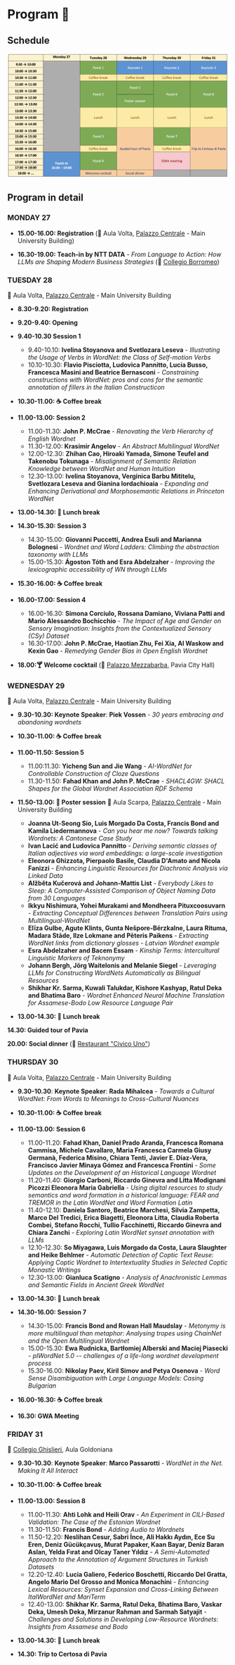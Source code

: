 # Program 📆

## Schedule
<img src="schedule.jpg">

## Program in detail

### MONDAY 27

- **15.00-16.00: Registration** (📍 Aula Volta, [Palazzo Centrale](https://maps.app.goo.gl/uDcBzWps2nrdF3qP8?g_st=com.google.maps.preview.copy) - Main University Building)

- **16.30-19.00: Teach-in by NTT DATA** - *From Language to Action: How LLMs are Shaping Modern Business Strategies* (📍 [Collegio Borromeo](https://maps.google.com?q=Collegio%20Borromeo,%20Piazza%20del%20Collegio%20Borromeo,%209,%2027100%20Pavia%20PV&ftid=0x47872640a51fd051:0x1f667bf3d67b1269&entry=gps&lucs=,94246480,94242598,94224825,94227247,94227248,47071704,47069508,94218641,94228354,94233079,94203019,47084304,94208458,94208447&g_st=com.google.maps.preview.copy))

### TUESDAY 28 
📍 Aula Volta, [Palazzo Centrale](https://maps.app.goo.gl/uDcBzWps2nrdF3qP8?g_st=com.google.maps.preview.copy) - Main University Building

- **8.30-9.20: Registration** 
- **9.20-9.40: Opening**
- **9.40-10.30 Session 1**
  - 9.40-10.10: **Ivelina Stoyanova and Svetlozara Leseva** - *Illustrating the Usage of Verbs in WordNet: the Class of Self-motion Verbs*
  - 10.10-10.30: **Flavio Pisciotta, Ludovica Pannitto, Lucia Busso, Francesca Masini and Beatrice Bernasconi** - *Constraining constructions with WordNet: pros and cons for the semantic annotation of fillers in the Italian Constructicon*

- **10.30-11.00: ☕️ Coffee break**

- **11.00-13.00: Session 2**
  - 11.00-11.30: **John P. McCrae** - *Renovating the Verb Hierarchy of English Wordnet*
  - 11.30-12.00: **Krasimir Angelov** - *An Abstract Multilingual WordNet* 
  - 12.00-12.30: **Zhihan Cao, Hiroaki Yamada, Simone Teufel and Takenobu Tokunaga** - *Misalignment of Semantic Relation Knowledge between WordNet and Human Intuition*
  - 12.30-13.00: **Ivelina Stoyanova, Verginica Barbu Mititelu, Svetlozara Leseva and Gianina Iordachioaia** - *Expanding and Enhancing Derivational and Morphosemantic Relations in Princeton WordNet*

- **13.00-14.30: 🍱 Lunch break**

- **14.30-15.30: Session 3**
  - 14.30-15.00: **Giovanni Puccetti, Andrea Esuli and Marianna Bolognesi** - *Wordnet and Word Ladders: Climbing the abstraction taxonomy with LLMs*
  - 15.00-15.30: **Ágoston Tóth and Esra Abdelzaher** - *Improving the lexicographic accessibility of WN through LLMs*

- **15.30-16.00: ☕️ Coffee break**

- **16.00-17.00: Session 4**
  - 16.00-16.30: **Simona Corciulo, Rossana Damiano, Viviana Patti and Mario Alessandro Bochicchio** - *The Impact of Age and Gender on Sensory Imagination: Insights from the Contextualized Sensory (CSy) Dataset*
  - 16.30-17.00: **John P. McCrae, Haotian Zhu, Fei Xia, Al Waskow and Kexin Gao** - *Remedying Gender Bias in Open English Wordnet*

- **18.00:🍸 Welcome cocktail**	(📍 [Palazzo Mezzabarba](https://maps.app.goo.gl/2EHCAgLPzhbU89fn6?g_st=com.google.maps.preview.copy), Pavia City Hall)

### WEDNESDAY 29
📍 Aula Volta, [Palazzo Centrale](https://maps.app.goo.gl/uDcBzWps2nrdF3qP8?g_st=com.google.maps.preview.copy) - Main University Building

- **9.30-10.30: Keynote Speaker**: **Piek Vossen** - *30 years embracing and abandoning wordnets* 

- **10.30-11.00: ☕️ Coffee break**	

- **11.00-11.50: Session 5**
  - 11.00:11.30: **Yicheng Sun and Jie Wang** - *AI-WordNet for Controllable Construction of Cloze Questions*
  - 11.30-11.50: **Fahad Khan and John P. McCrae** - *SHACL4GW: SHACL Shapes for the Global Wordnet Association RDF Schema*

- **11.50-13.00: 📰 Poster session**
📍 Aula Scarpa, [Palazzo Centrale](https://maps.app.goo.gl/uDcBzWps2nrdF3qP8?g_st=com.google.maps.preview.copy) - Main University Building
  - **Joanna Ut-Seong Sio, Luis Morgado Da Costa, Francis Bond and Kamila Liedermannova** - _Can you hear me now? Towards talking Wordnets: A Cantonese Case Study_
  - **Ivan Lacić and Ludovica Pannitto** - _Deriving semantic classes of Italian adjectives via word embeddings: a large-scale investigation_
  - **Eleonora Ghizzota, Pierpaolo Basile, Claudia D'Amato and Nicola Fanizzi** - _Enhancing Linguistic Resources for Diachronic Analysis via Linked Data_
  - **Alžběta Kučerová and Johann-Mattis List** - _Everybody Likes to Sleep: A Computer-Assisted Comparison of Object Naming Data from 30 Languages_
  - **Ikkyu Nishimura, Yohei Murakami and Mondheera Pituxcoosuvarn** - _Extracting Conceptual Differences between Translation Pairs using Multilingual-WordNet_
  - **Elīza Gulbe, Agute Klints, Gunta Nešpore-Bērzkalne, Laura Rituma, Madara Stāde, Ilze Lokmane and Pēteris Paikens** - _Extracting WordNet links from dictionary glosses - Latvian Wordnet example_
  - **Esra Abdelzaher and Bacem Essam** - _Kinship Terms: Intercultural Linguistic Markers of Teknonymy_
  - **Johann Bergh, Jörg Waitelonis and Melanie Siegel** - _Leveraging LLMs for Constructing WordNets Automatically as Bilingual Resources_
  - **Shikhar Kr. Sarma, Kuwali Talukdar, Kishore Kashyap, Ratul Deka and Bhatima Baro** - _Wordnet Enhanced Neural Machine Translation for Assamese-Bodo Low Resource Language Pair_ 

- **13.00-14.30: 🍱 Lunch break**
		
**14.30: Guided tour of Pavia**	

**20.00: Social dinner** (📍 [Restaurant "Civico Uno"](https://maps.app.goo.gl/PEaoNd3kXLWmhdAQ6?g_st=com.google.maps.preview.copy))

### THURSDAY 30
📍 Aula Volta, [Palazzo Centrale](https://maps.app.goo.gl/uDcBzWps2nrdF3qP8?g_st=com.google.maps.preview.copy) - Main University Building

- **9.30-10.30**: **Keynote Speaker**: **Rada Mihalcea** - *Towards a Cultural WordNet: From Words to Meanings to Cross-Cultural Nuances*

- **10.30-11.00: ☕️ Coffee break**	

- **11.00-13.00: Session 6**
  - 11.00-11.20: **Fahad Khan, Daniel Prado Aranda, Francesca Romana Cammisa, Michele Cavallaro, Maria Francesca Carmela Giusy Germanà, Federica Misino, Chiara Tenti, Javier E. Díaz-Vera, Francisco Javier Minaya Gómez and Francesca Frontini** - *Some Updates on the Development of an Historical Language Wordnet*
  - 11.20-11.40: **Giorgio Carboni, Riccardo Ginevra and Litta Modignani Picozzi Eleonora Maria Gabriella** - *Using digital resources to study semantics and word formation in a historical language:  FEAR and TREMOR in the Latin WordNet and Word Formation Latin*
  - 11.40-12.10: **Daniela Santoro, Beatrice Marchesi, Silvia Zampetta, Marco Del Tredici, Erica Biagetti, Eleonora Litta, Claudia Roberta Combei, Stefano Rocchi, Tullio Facchinetti, Riccardo Ginevra and Chiara Zanchi** - *Exploring Latin WordNet synset annotation with LLMs*
  - 12.10-12.30: **So Miyagawa, Luis Morgado da Costa, Laura Slaughter and Heike Behlmer** - *Automatic Detection of Coptic Text Reuse: Applying Coptic Wordnet to Intertextuality Studies in Selected Coptic Monastic Writings*
  - 12.30-13.00: **Gianluca Scatigno** - *Analysis of Anachronistic Lemmas and Semantic Fields in Ancient Greek WordNet*

- **13.00-14.30: 🍱 Lunch break**
				
- **14.30-16.00: Session 7**
  - 14.30-15.00: **Francis Bond and Rowan Hall Maudslay** - *Metonymy is more multilingual than metaphor: Analysing tropes using ChainNet and the Open Multilingual Wordnet*
  - 15.00-15.30: **Ewa Rudnicka, Bartłomiej Alberski and Maciej Piasecki** - *plWordNet 5.0 -- challenges of a life-long wordnet development process*
  - 15.30-16.00: **Nikolay Paev, Kiril Simov and Petya Osenova** - *Word Sense Disambiguation with Large Language Models: Casing Bulgarian* 

- **16.00-16.30: ☕️ Coffee break**

- **16.30: GWA Meeting**	

### FRIDAY 31
📍 [Collegio Ghislieri](https://maps.app.goo.gl/9mVLgXbCFfK5Q52S6?g_st=com.google.maps.preview.copy), Aula Goldoniana

- **9.30-10.30**: **Keynote Speaker**: **Marco Passarotti** - *WordNet in the Net. Making It All Interact*

- **10.30-11.00: ☕️ Coffee break**	

- **11.00-13.00: Session 8**
  - 11.00-11.30: **Ahti Lohk and Heili Orav** - *An Experiment in CILI-Based Validation: The Case of the Estonian Wordnet*
  - 11.30-11.50: **Francis Bond** - *Adding Audio to Wordnets*
  - 11.50-12.20: **Neslihan Cesur, Sabri İnce, Ali Hakkı Aydın, Ece Su Eren, Deniz Gücükçavuş, Murat Papaker, Kaan Bayar, Deniz Baran Aslan, Yelda Fırat and Olcay Taner Yıldız** - *A Semi-Automated Approach to the Annotation of Argument Structures in Turkish Datasets*
  - 12.20-12.40: **Lucia Galiero, Federico Boschetti, Riccardo Del Gratta, Angelo Mario Del Grosso and Monica Monachini** - *Enhancing Lexical Resources: Synset Expansion and Cross-Linking Between ItalWordNet and MariTerm*
  - 12.40-13.00: **Shikhar Kr. Sarma, Ratul Deka, Bhatima Baro, Vaskar Deka, Umesh Deka, Mirzanur Rahman and Sarmah Satyajit** - *Challenges and Solutions in Developing Low-Resource Wordnets: Insights from Assamese and Bodo*

- **13.00-14.30: 🍱 Lunch break**	
		
- **14.30: Trip to Certosa di Pavia**
